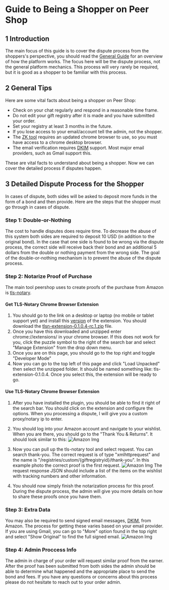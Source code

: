# Guide to Being a Shopper on Peer Shop

## 1 Introduction

The main focus of this guide is to cover the dispute process from the shoppers's perspective, you should read the [General Guide](https://peershop.app/guides/general) for an overview of how the platform works. The focus here will be the dispute process, not the general platform mechanics. This process will very rarely be required, but it is good as a shopper to be familiar with this process.

## 2 General Tips
Here are some vital facts about being a shopper on Peer Shop:
- Check on your chat regularly and respond in a reasonable time frame.
- Do not edit your gift registry after it is made and you have submitted your order.
- Set your registry at least 3 months in the future.
- If you lose access to your email/account tell the admin, not the shopper.
- The [ZK tool](https://github.com/tlsnotary/tlsn-extension) requires an updated chrome browser to use, so you must have access to a chrome desktop browser.
- The email verification requires [DKIM](https://en.wikipedia.org/wiki/DomainKeys_Identified_Mail) support. Most major email providers, such as Gmail support this.

These are vital facts to understand about being a shopper. Now we can cover the detailed process if disputes happen.

## 3 Detailed Dispute Process for the Shopper
In cases of dispute, both sides will be asked to deposit more funds in the form of a bond and then provide. Here are the steps that the shopper must go through in cases of dispute.

### Step 1: Double-or-Nothing
The cost to handle disputes does require time. To decrease the abuse of this system both sides are required to deposit 10 USD (in addition to the original bond). In the case that one side is found to be wrong via the dispute process, the correct side will receive back their bond and an additional 5 dollars from the double or nothing payment from the wrong side. The goal of the double-or-nothing mechanism is to prevent the abuse of the dispute process.

### Step 2: Notarize Proof of Purchase
The main tool peershop uses to create proofs of the purchase from Amazon is [tls-notary](https://github.com/tlsnotary/tlsn-extension). 

#### Get TLS-Notary Chrome Browser Extension
1. You should go to the link on a desktop or laptop (no mobile or tablet support yet) and install this [version](https://github.com/tlsnotary/tlsn-extension/releases/tag/0.1.0.4-rc.1) of the extension. You should download the [tlsn-extension-0.1.0.4-rc.1.zip](https://github.com/tlsnotary/tlsn-extension/releases/download/0.1.0.4-rc.1/tlsn-extension-0.1.0.4.zip) file. 
2. Once you have this downloaded and unzipped enter chrome://extensions/ in your chrome browser. If this does not work for you, click the puzzle symbol to the right of the search bar and select "Manage Extension" from the drop down menu. 
3. Once you are on this page, you should go to the top right and toggle "Developer Mode"
4. Now you can go to the top left of this page and click "Load Unpacked" then select the unzipped folder. It should be named something like: tls-extension-0.1.0.4. Once you select this, the extension will be ready to go.

#### Use TLS-Notary Chrome Browser Extension

1.  After you have installed the plugin, you should be able to find it right of the search bar. You should click on the extension and configure the options. When you processing a dispute, I will give you a custom proxy/notary ip to enter. 
2. You should log into your Amazon account and navigate to your wishlist. When you are there, you should go to the "Thank You & Returns". It should look similar to this: ![Amazon Img](https://res.cloudinary.com/dylevfpbl/image/upload/v1708969725/peershopguide/thankyou-ezgif.com-censor.png "Amazon Img")
3. Now you can pull up the tls-notary tool and select request. You can search thank-you. The correct request is of type "xmlhttprequest" and the name is "/registries/custom/{giftregistryid}/thank-you". In this example photo the correct proof is the first request.
![Amazon Img](https://res.cloudinary.com/dylevfpbl/image/upload/v1708970267/peershopguide/Screenshot2024-02-26125037-ezgif.com-censor.png "Amazon Img")
The request response JSON should include a list of the items on the wishlist with tracking numbers and other information.

4. You should now simply finish the notarization process for this proof. During the dispute process, the admin will give you more details on how to share these proofs once you have them.

### Step 3: Extra Data

You may also be required to send signed email messages, [DKIM](https://en.wikipedia.org/wiki/DomainKeys_Identified_Mail), from Amazon. The process for getting these varies based on your email provider. If you are using Gmail, you can go to "More" option found in the top right and select "Show Original" to find the full signed email. ![Amazon Img](https://res.cloudinary.com/dylevfpbl/image/upload/v1708966435/peershopguide/email.png "Amazon Img")

### Step 4: Admin Proccess Info

The admin in charge of your order will request similar proof from the earner. After the proof has been submitted from both sides the admin should be able to determine what happened and the appropriate place to send the bond and fees. If you have any questions or concerns about this process please do not hesitate to reach out to your order admin.